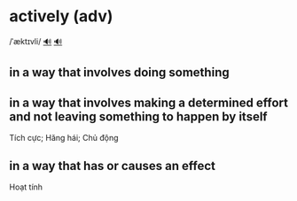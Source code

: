 # actively (adv)

/ˈæktɪvli/ [🔊](https://www.oxfordlearnersdictionaries.com/media/english/uk_pron/a/act/activ/actively__gb_1.mp3) [🔊](https://www.oxfordlearnersdictionaries.com/media/english/us_pron/a/act/activ/actively__us_1.mp3)

## in a way that involves doing something



## in a way that involves making a determined effort and not leaving something to happen by itself

Tích cực; Hăng hái; Chủ động

## in a way that has or causes an effect

Hoạt tính